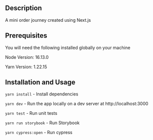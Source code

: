 ## Description

A mini order journey created using Next.js

## Prerequisites

You will need the following installed globally on your machine

Node Version: 16.13.0

Yarn Version: 1.22.15

## Installation and Usage

`yarn install` - Install dependencies

`yarn dev` - Run the app locally on a dev server at http://localhost:3000

`yarn test` - Run unit tests

`yarn run storybook` - Run Storybook

`yarn cypress:open` - Run cypress
